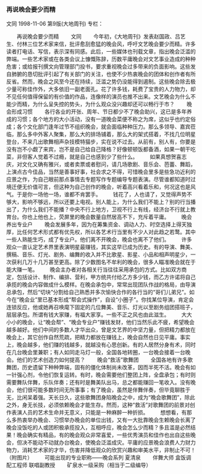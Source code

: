 ### 再说晚会要少而精
文同
1998-11-06
第9版(大地周刊)
专栏：

　　再说晚会要少而精
　　文同
　　今年初，《大地周刊》发表赵国政、吕艺生、付林三位艺术家来信，批评愈刮愈猛的晚会风，呼吁文艺晚会要少而精。许多读者打电话、写信，表示深有同感。此后，一些媒体也刊载文章，指出晚会泛滥的弊端。一些艺术家或在各类会议上慷慨陈辞，历数平庸晚会对文艺事业造成的种种危害；或给报刊撰文向管理部门投书，要求重视晚会过多带来的负面影响。这些发自肺腑的恳切批评引起了有关部门的关注，也使不少热衷晚会的团体和创作者有所反省。然而，晚会之风至今还在持续，泛滥之势仍没能得到遏制。这些晚会除去极少量可称佳作外，大多依旧一副老面孔。花了许多钱，耗费了宝贵的人力物力，却不见任何值得保留的有价值的作品，连像样的演员也推不出来。文艺晚会为什么不能少而精，为什么呈失控的势头，为什么观众没兴趣却还可以畅行于市？
　　晚会形成习惯
　　各行各业的开张、周年、节日都少不了晚会助兴，这已是多年养成的习惯；各个地方的大小活动，没有一道晚会菜便不称之为席，这似乎也约定俗成；各个文化部门逢年过节不组织晚会，就会面临种种压力。那么多领导、嘉宾莅临，那么多中外客人聚集，那么大的排场铺着，那么大的架式搭着，不找几位明星登台，不来几出歌舞相声杂技模特猫步，实在说不过去。从前有，别人有，你要是没有岂不小觑了来宾，岂不是自己给自己降格？好像顿顿饭都备酒，如果一朝干吃菜，非但客人觉着不过瘾，就是自己也感到少了些什么。
　　如果真想贺喜志庆，对文化又确有雅兴，或者卖票或者慰问，请几场歌剧、音乐会、芭蕾、舞蹈，上演点古今佳品，当然是善事好事，社会求之不得，可惜晚会里多是些急功近利的应景之作，为自己眼前那点事情去专题写作专题编导专题表演。尽管谁都知道时过境迁便无价值可言，但这种为自己创作的晚会，听着高兴看着乐和，何况这也是风气。于是你一场他一场，谁都不肯罢手。
　　钱花了，人也请了，又觉得声势不够大，影响不够远，所以还要上电视。别人能上，为什么我们不能上？别的行当播出了，为什么我们不能播？中央不行上地方，卫视不行上有线，经济台不行就上教育台。你也上他也上，荧屏里的晚会数量自然居高不下，充斥着平庸。
　　晚会养出专业户
　　晚会发展多年，因为在筹集资金、调动人力、时空选择上得天独厚，比任何艺术形式都有优先权，所以各艺术行当里有不少人对此趋之若鹜。其中一些人熟能生巧，成了专业户。他们离不开晚会，晚会也离不了他们。
　　许多观众一直认定艺术界里表演明星最赚钱，其实这早已成为历史。有的导演、舞美、撰稿、音乐、灯光、剧务、编舞的收入并不比歌星、影星、小品和相声明星少，一次获利几万十几万甚至更高。除了少数图名不牟利的晚会，很多人瞄准晚会就在于能大赚一笔。
　　晚会主办者对各相关行当往往采用承包的方式。比如双方商定，包括设计、制作、编排、营利，甲方统共付给乙方多少钱，而乙方许诺将自己承揽的晚会内容做成什么模样。在晚会承包中，常常出现团队作战的格局，由导演总承包，然后“切块”分割给自己熟悉并多次愉快合作的各行当的“哥们儿弟兄”。如今在“晚会业”里已基本形成“帮会式操作”，自设“小圈子”。你找某位导演，肯定会连锁反应，他或她再召唤麾下固定的几位舞美、音乐、灯光以至剧务组团搭班子，层层承包。所谓有钱大家赚，有福大家享。一些不正之风也由此滋生。
　　大大小小的晚会，让“晚会帮”、“晚会专业户”赚钱发财，他们当然乐此不疲，希望晚会越多越好。他们中间的多数人才华出众，曾是文艺界的中坚力量，但把精力都放在晚会上，其它创作自然荒疏，把精力都放在赚钱上，晚会自然也日见平庸。事实上，晚会越多，他们赚的钱越多，就越没有心思创新。有的人居然分身有术，同时在几台晚会里兼职；有人如同走马灯一般，全国各地转圈，一台晚会接着一台晚会。他们的艺术创造力如何提高？
　　晚会“救活”歌舞团
　　全国各地有许多歌舞团，历史遗留下种种弊端，固有的僵化体制尚未改革，因而半死不活。晚会有如一针强心剂，令他们恢复运转。有时，晚会需要他们整团上阵，全盘承包；有时则需要舞队伴舞，乐队伴奏；还有时是舞美队出马，总之都能赚回一笔收入。没有晚会，他们很可能多数时间无所事事；有了晚会，虽然是伴舞伴奏，但毕竟聊胜于无，比闲呆着强。天长日久，这些歌舞团身陷晚会之中，成为“晚会歌舞团”，除此之外，身无长技，必须依赖晚会才能生存。然而，这种“救活”对歌舞团的前景对创作表演人员的艺术生命并无意义，只能是一种麻醉一种折损。
　　想想看，有那么多热衷举办晚会、习惯举办晚会的单位出钱，又有一大批靠晚会生赖晚会长离了晚会没饭吃的人或团积极承揽投入，互相呼应，晚会怎么少而精？多且滥是必然结果！晚会确实有精品，有的晚会观众非常喜爱，一些优秀演员和佳作也出自这些晚会，但决不能动不动就办台晚会，使晚会泛滥成灾。平庸的应景晚会浪费人力财力物力，消耗艺术家的才华，伤害并降低观众的欣赏兴趣和审美水平，非制止不可！（附图片）
　　可能出现的专业职称——晚会系列  夏清泉
　　伴舞大师  盒饭调配工程师  联唱副教授
　　矿泉水一级采购（相当于二级编导）
